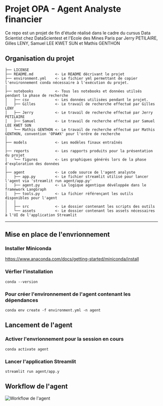 Projet OPA - Agent Analyste financier
==============================

Ce repo est un projet de fin d'étude réalisé dans le cadre du cursus Data Scientist chez DataScientest et l'Ecole des Mines Paris par Jerry PETILAIRE, Gilles LENY, Samuel LEE KWET SUN et Mathis GENTHON

Organisation du projet
------------

    ├── LICENSE
    ├── README.md          <- Le README décrivant le projet
    ├── environment.yml    <- Le fichier yml permettant de copier l'environnement conda nécessaire à l'exécution du projet.
    │
    ├── notebooks          <- Tous les notebooks et données utilsés pendant la phase de recherche
    │   ├── csv            <- Les données utilisées pendant le projet.
    │   ├── Gilles         <- Le travail de recherche effectué par Gilles LENY
    │   ├── Jerry          <- Le travail de recherche effectué par Jerry PETILAIRE
    │   ├── Samuel         <- Le travail de recherche effectué par Samuel LEE KWET SUN
    │   └── Mathis GENTHON <- Le travail de recherche effectué par Mathis GENTHON, convention 'OPA#X' pour l'ordre de recherche
    │
    ├── models             <- Les modèles finaux entraînés
    │
    ├── reports            <- Les rapports produits pour la présentation du projet
    │   └── figures        <- Les graphiques générés lors de la phase d'exploration des données
    │
    ├── agent              <- Le code source de l'agent analyste 
    │   ├── app.py         <- Le fichier streamlit utilisé pour lancer l'agent via 'streamlit run agent/app.py'
    │   ├── agent.py       <- La logique agentique dévéloppée dans le framework LangGraph
    │   ├── tools.py       <- La fichier référençant les outils disponibles pour l'agent 
    │   │
    │   ├── src            <- Le dossier contenant les scripts des outils
    │   └── assets         <- Le dossier contenant les assets nécessaires à l'UI de l'application Streamlit
    
--------

Mise en place de l'envrionnement 
------------
### Installer Miniconda
  
https://www.anaconda.com/docs/getting-started/miniconda/install

### Vérfier l'installation
  
```conda --version```

### Pour créer l'environnement de l'agent contenant les dépendances
  
```conda env create -f environment.yml -n agent```

Lancement de l'agent
------------

### Activer l'envrionnement pour la session en cours
  
```conda activate agent```

### Lancer l'application Streamlit
  
```streamlit run agent/app.y```

Workflow de l'agent
------------
![Workflow de l'agent](agent_workflow.png)

